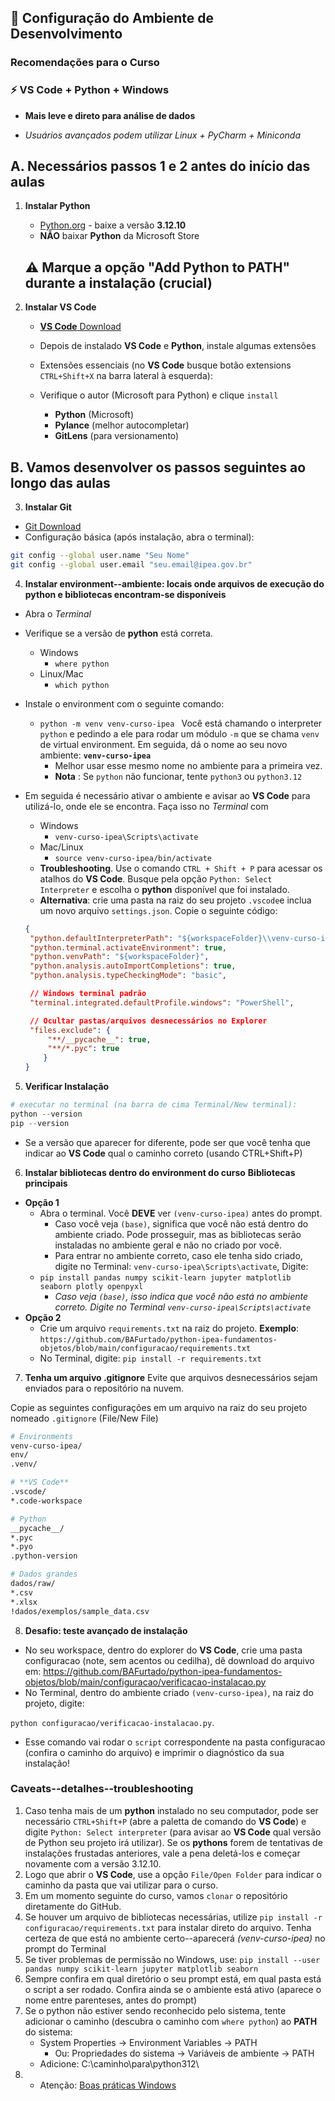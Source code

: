 ## 🔧 Configuração do Ambiente de Desenvolvimento

### Recomendações para o Curso 

### ⚡ **VS Code** + Python + Windows

- **Mais leve e direto para análise de dados**

- *Usuários avançados podem utilizar Linux + PyCharm + Miniconda*

## A. Necessários passos 1 e 2 antes do início das aulas

1. **Instalar Python**
   - [Python.org](https://www.python.org/downloads/) - baixe a versão **3.12.10**
   - **NÃO** baixar **Python** da Microsoft Store
   ## ⚠️ **Marque a opção "Add Python to PATH" durante a instalação** (crucial)


2. **Instalar **VS Code****
   - [**VS Code** Download](https://code.visualstudio.com/download)
   - Depois de instalado **VS Code** e **Python**, instale algumas extensões
   - Extensões essenciais (no **VS Code** busque botão extensions `CTRL+Shift+X` na barra lateral à esquerda):
   - Verifique o autor (Microsoft para Python) e clique `install`

     - **Python** (Microsoft)
     - **Pylance** (melhor autocompletar)
     - **GitLens** (para versionamento)

## B. Vamos desenvolver os passos seguintes ao longo das aulas

3. **Instalar Git**
- [Git Download](https://git-scm.com/downloads)
- Configuração básica (após instalação, abra o terminal):
```bash
git config --global user.name "Seu Nome"
git config --global user.email "seu.email@ipea.gov.br"
```

4. **Instalar environment--ambiente: locais onde arquivos de execução do python e bibliotecas encontram-se disponíveis**
- Abra o *Terminal*
- Verifique se a versão de **python** está correta. 
   - Windows
      - `where python`
   - Linux/Mac
      - `which python`
- Instale o environment com o seguinte comando:
   - `python -m venv venv-curso-ipea ` 
   Você está chamando o interpreter `python` e pedindo a ele para rodar um módulo `-m` que se chama `venv` de virtual environment. Em seguida, dá o nome ao seu novo ambiente: **`venv-curso-ipea`**
      - Melhor usar esse mesmo nome no ambiente para a primeira vez.
      - **Nota** : Se `python` não funcionar, tente `python3` ou `python3.12`
- Em seguida é necessário ativar o ambiente e avisar ao **VS Code** para utilizá-lo, onde ele se encontra. Faça isso no *Terminal* com
   - Windows
      - `venv-curso-ipea\Scripts\activate`
   - Mac/Linux
      - `source venv-curso-ipea/bin/activate`
   - **Troubleshooting**. Use o comando `CTRL + Shift + P` para acessar os atalhos do **VS Code**. Busque pela opção `Python: Select Interpreter` e escolha o **python** disponível que foi instalado.
   - **Alternativa**: crie uma pasta na raiz do seu projeto `.vscode`e inclua um novo arquivo `settings.json`. Copie o seguinte código: 
   
   ```json
   {
    "python.defaultInterpreterPath": "${workspaceFolder}\\venv-curso-ipea\\Scripts\\python.exe",
    "python.terminal.activateEnvironment": true,
    "python.venvPath": "${workspaceFolder}",
    "python.analysis.autoImportCompletions": true,
    "python.analysis.typeCheckingMode": "basic",

    // Windows terminal padrão
    "terminal.integrated.defaultProfile.windows": "PowerShell",

    // Ocultar pastas/arquivos desnecessários no Explorer
    "files.exclude": {
        "**/__pycache__": true,
        "**/*.pyc": true
       }
   }

    ```


5. **Verificar Instalação**
```python
# executar no terminal (na barra de cima Terminal/New terminal):
python --version
pip --version
```
- Se a versão que aparecer for diferente, pode ser que você tenha que indicar ao **VS Code** qual o caminho correto (usando CTRL+Shift+P)


6. **Instalar bibliotecas dentro do environment do curso**
**Bibliotecas principais**

- **Opção 1**
   - Abra o terminal. Você **DEVE** ver `(venv-curso-ipea)` antes do prompt. 
      - Caso você veja `(base)`, significa que você não está dentro do ambiente criado. Pode prosseguir, mas as bibliotecas serão instaladas no ambiente geral e não no criado por você. 
      - Para entrar no ambiente correto, caso ele tenha sido criado, digite no Terminal: `venv-curso-ipea\Scripts\activate`, 
   Digite: 
   - `pip install pandas numpy scikit-learn jupyter matplotlib seaborn plotly openpyxl`
      - *Caso veja `(base)`, isso indica que você não está no ambiente correto. Digite no Terminal `venv-curso-ipea\Scripts\activate`*
- **Opção 2**
   - Crie um arquivo `requirements.txt` na raiz do projeto. **Exemplo**: `https://github.com/BAFurtado/python-ipea-fundamentos-objetos/blob/main/configuracao/requirements.txt`
   - No Terminal, digite: `pip install -r requirements.txt`


7. **Tenha um arquivo .gitignore**
Evite que arquivos desnecessários sejam enviados para o repositório na nuvem. 

Copie as seguintes configurações em um arquivo na raiz do seu projeto nomeado `.gitignore` (File/New File)

```bash
# Environments
venv-curso-ipea/
env/
.venv/

# **VS Code**
.vscode/
*.code-workspace

# Python
__pycache__/
*.pyc
*.pyo
.python-version

# Dados grandes
dados/raw/
*.csv
*.xlsx
!dados/exemplos/sample_data.csv
```

8. **Desafio: teste avançado de instalação**
- No seu workspace, dentro do explorer do **VS Code**, crie uma pasta configuracao (note, sem acentos ou cedilha), dê download do arquivo em: https://github.com/BAFurtado/python-ipea-fundamentos-objetos/blob/main/configuracao/verificacao-instalacao.py
- No Terminal, dentro do ambiente criado `(venv-curso-ipea)`, na raiz do projeto, digite: 

`python configuracao/verificacao-instalacao.py`. 

- Esse comando vai rodar o `script` correspondente na pasta configuracao (confira o caminho do arquivo) e imprimir o diagnóstico da sua instalação!

### Caveats--detalhes--troubleshooting

1. Caso tenha mais de um **python** instalado no seu computador, pode ser necessário `CTRL+Shift+P` (abre a paletta de comando do **VS Code**) e digite `Python: Select interpreter` (para avisar ao **VS Code** qual versão de Python seu projeto irá utilizar). Se os **pythons** forem de tentativas de instalações frustadas anteriores, vale a pena deletá-los e começar novamente com a versão 3.12.10.
2. Logo que abrir o **VS Code**, use a opção `File/Open Folder` para indicar o caminho da pasta que vai utilizar para o curso. 
3. Em um momento seguinte do curso, vamos `clonar` o repositório diretamente do GitHub.
4. Se houver um arquivo de bibliotecas necessárias, utilize `pip install -r configuracao/requirements.txt` para instalar direto do arquivo. Tenha certeza de que está no ambiente certo--aparecerá *(venv-curso-ipea)* no prompt do Terminal
5. Se tiver problemas de permissão no Windows, use: `pip install --user pandas numpy scikit-learn jupyter matplotlib seaborn`
6. Sempre confira em qual diretório o seu prompt está, em qual pasta está o script a ser rodado. Confira ainda se o ambiente está ativo (aparece o nome entre parenteses, antes do prompt)
7. Se o python não estiver sendo reconhecido pelo sistema, tente adicionar o caminho (descubra o caminho com `where python`) ao **PATH** do sistema: 
   - System Properties → Environment Variables → PATH
      - Ou: Propriedades do sistema → Variáveis de ambiente → PATH
   - Adicione: C:\caminho\para\python312\
8. - Atenção: [Boas práticas Windows](boaspraticas.md)